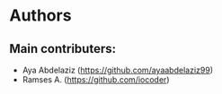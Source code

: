 # Authors

Main contributers:
------------------
 * Aya Abdelaziz (https://github.com/ayaabdelaziz99)
 * Ramses A. (https://github.com/iocoder)
